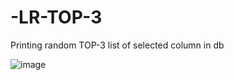 # -LR-TOP-3
Printing random TOP-3 list of selected column in db

![image](https://github.com/Quake1011/-LR-TOP-3/assets/58555031/ca220fd6-1981-43af-9f76-d130a6e71912)
